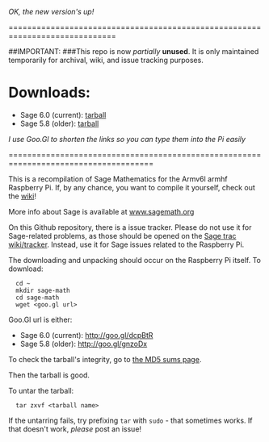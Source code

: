 *OK, the new version's up!*

=============================================================================

##IMPORTANT:
###This repo is now *partially* **unused**.
It is only maintained temporarily for archival, wiki, and  issue tracking purposes.

Downloads:
===========
  * Sage 6.0 (current): [tarball](http://goo.gl/dcpBtR)
  * Sage 5.8 (older): [tarball](http://goo.gl/gnzoDx)

*I use Goo.Gl to shorten the links so you can type them into the Pi _easily_*


=====================================================================================

This is a recompilation of Sage Mathematics for the Armv6l armhf Raspberry Pi.
If, by any chance, you want to compile it yourself, check out the [wiki](http://github.com/ArchimedesPi/SageMathematics-raspi/wiki/)!


More info about Sage is available at www.sagemath.org

On this Github repository, there is a issue tracker.
Please do not use it for Sage-related problems, as those should be opened on the [Sage trac wiki/tracker](trac.sagemath.org).
Instead, use it for Sage issues related to the Raspberry Pi.

The downloading and unpacking should occur on the Raspberry Pi itself.
To download:

````
  cd ~
  mkdir sage-math
  cd sage-math
  wget <goo.gl url>
````  
Goo.Gl url is either:

  * Sage 6.0 (current): http://goo.gl/dcpBtR
  * Sage 5.8 (older): http://goo.gl/gnzoDx

To check the tarball's integrity, go to [the MD5 sums page](Md5Hashes.md).

Then the tarball is good.

To untar the tarball:

````
  tar zxvf <tarball name>
````

If the untarring fails, try prefixing `tar` with `sudo` - that sometimes works.
If that doesn't work, *please* post an issue!



